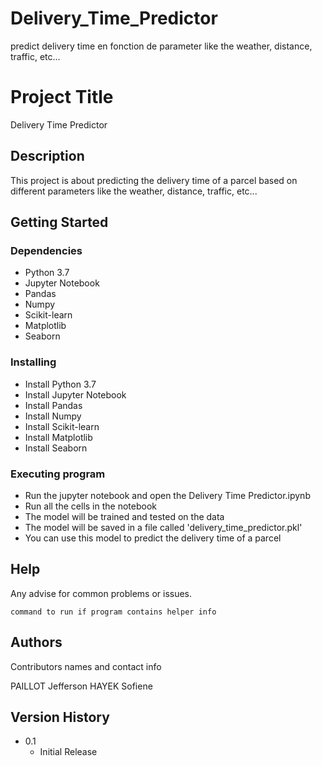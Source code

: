 # Delivery_Time_Predictor
predict delivery time en fonction de parameter like the weather, distance, traffic, etc... 
# Project Title

Delivery Time Predictor

## Description

This project is about predicting the delivery time of a parcel based on different parameters like the weather, distance, traffic, etc... 

## Getting Started

### Dependencies

* Python 3.7
* Jupyter Notebook
* Pandas
* Numpy
* Scikit-learn
* Matplotlib
* Seaborn

### Installing

* Install Python 3.7
* Install Jupyter Notebook
* Install Pandas
* Install Numpy
* Install Scikit-learn
* Install Matplotlib
* Install Seaborn

### Executing program

* Run the jupyter notebook and open the Delivery Time Predictor.ipynb
* Run all the cells in the notebook
* The model will be trained and tested on the data
* The model will be saved in a file called 'delivery_time_predictor.pkl'
* You can use this model to predict the delivery time of a parcel

## Help

Any advise for common problems or issues.
```
command to run if program contains helper info
```

## Authors

Contributors names and contact info

PAILLOT Jefferson
HAYEK Sofiene
## Version History

* 0.1
    * Initial Release